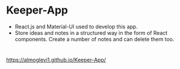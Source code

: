 # Keeper-App
- React.js and Material-UI used to develop this app.
- Store ideas and notes in a structured way in the form of React components. Create a number of notes and can delete them too. 
#
https://almoglevi1.github.io/Keeper-App/
